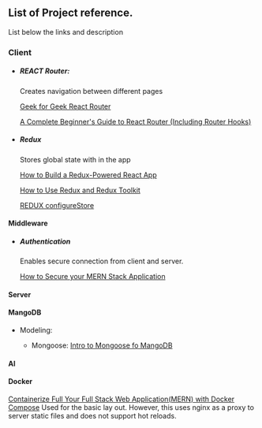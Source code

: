 ## List of Project reference. 

List below the links and description

### Client
- ##### REACT Router: 
    Creates navigation between different pages

    [Geek for Geek React Router](https://www.w3schools.com/react/react_router.asp)

    [A Complete Beginner's Guide to React Router (Including Router Hooks)](https://www.freecodecamp.org/news/a-complete-beginners-guide-to-react-router-include-router-hooks/)

- ##### Redux
    Stores global state with in the app

    [How to Build a Redux-Powered React App](https://www.freecodecamp.org/news/how-to-build-a-redux-powered-react-app/)

    [How to Use Redux and Redux Toolkit](https://thelinuxcode.com/how-to-use-redux-and-redux-toolkit-tutorial-for-beginners/)

    [REDUX configureStore](https://redux-toolkit.js.org/api/configurestore/)
#### Middleware

- ##### Authentication
  Enables secure connection from client and server. 

  [How to Secure your MERN Stack Application](https://www.freecodecamp.org/news/how-to-secure-your-mern-stack-application/)

#### Server



#### MangoDB

- Modeling:
   
  - Mongoose: [Intro to Mongoose fo MangoDB](https://www.freecodecamp.org/news/introduction-to-mongoose-for-mongodb-d2a7aa593c57/) 

#### AI



#### Docker

[Containerize Full Your Full Stack Web Application(MERN) with Docker Compose](https://medium.com/@bjnandi/containerize-your-full-stack-web-application-mern-with-docker-compose-4900156ba9dd)
Used for the basic lay out. However, this uses nginx as a proxy to server static files and does not support hot reloads. 

